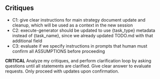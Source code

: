 ## Critiques

- C1: give clear instructions for main strategy document update and cleanup, which will be used as a context in the new session
- C2: execute-generator should be updated to use {task_type} metadata instead of {task_name}, since we already updated TODO.md with that additional field
- C3: evaluate if we specify instructions in prompts that human must confirm all ASSUMPTIONS before proceeding

**CRITICAL** Analyze my critiques, and perform clarification loop by asking questions until all statements are clarified. Give clear answer to evaluate requests. Only proceed with updates upon confirmation.
 